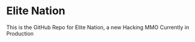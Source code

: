 Elite Nation
============

This is the GitHub Repo for Elite Nation, a new Hacking MMO Currently in Production